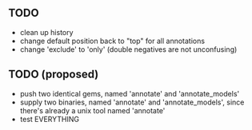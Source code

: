## TODO

- clean up history
- change default position back to "top" for all annotations
- change 'exclude' to 'only' (double negatives are not unconfusing)

## TODO (proposed)

- push two identical gems, named 'annotate' and 'annotate_models'
- supply two binaries, named 'annotate' and 'annotate_models', since there's already a unix tool named 'annotate'
- test EVERYTHING
